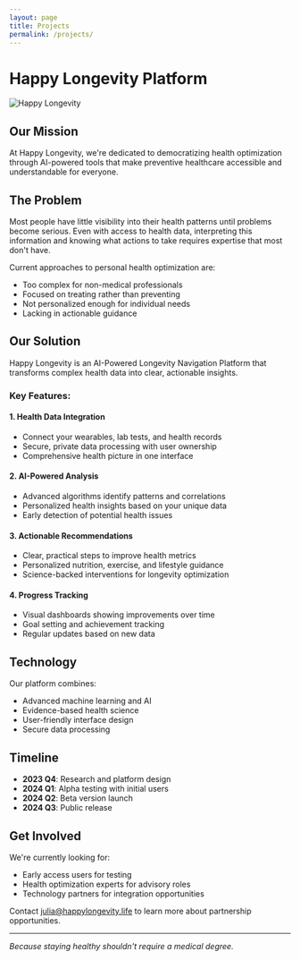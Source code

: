 ```yaml
---
layout: page
title: Projects
permalink: /projects/
---
```


# Happy Longevity Platform

![Happy Longevity](../images/JP_founder.jpeg)

## Our Mission

At Happy Longevity, we're dedicated to democratizing health optimization through AI-powered tools that make preventive healthcare accessible and understandable for everyone.

## The Problem

Most people have little visibility into their health patterns until problems become serious. Even with access to health data, interpreting this information and knowing what actions to take requires expertise that most don't have.

Current approaches to personal health optimization are:
- Too complex for non-medical professionals
- Focused on treating rather than preventing
- Not personalized enough for individual needs
- Lacking in actionable guidance

## Our Solution

Happy Longevity is an AI-Powered Longevity Navigation Platform that transforms complex health data into clear, actionable insights.

### Key Features:

#### 1. Health Data Integration
- Connect your wearables, lab tests, and health records
- Secure, private data processing with user ownership
- Comprehensive health picture in one interface

#### 2. AI-Powered Analysis
- Advanced algorithms identify patterns and correlations
- Personalized health insights based on your unique data
- Early detection of potential health issues

#### 3. Actionable Recommendations
- Clear, practical steps to improve health metrics
- Personalized nutrition, exercise, and lifestyle guidance
- Science-backed interventions for longevity optimization

#### 4. Progress Tracking
- Visual dashboards showing improvements over time
- Goal setting and achievement tracking
- Regular updates based on new data

## Technology

Our platform combines:
- Advanced machine learning and AI
- Evidence-based health science
- User-friendly interface design
- Secure data processing

## Timeline

- **2023 Q4**: Research and platform design
- **2024 Q1**: Alpha testing with initial users
- **2024 Q2**: Beta version launch
- **2024 Q3**: Public release

## Get Involved

We're currently looking for:
- Early access users for testing
- Health optimization experts for advisory roles
- Technology partners for integration opportunities

Contact [julia@happylongevity.life](mailto:julia@happylongevity.life) to learn more about partnership opportunities.

---

*Because staying healthy shouldn't require a medical degree.*